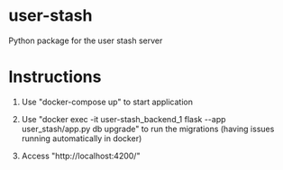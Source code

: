 # user-stash
Python package for the user stash server

# Instructions
1. Use "docker-compose up" to start application

2. Use "docker exec -it user-stash_backend_1 flask --app user_stash/app.py db upgrade" to run the migrations (having issues running automatically in docker)

3. Access "http://localhost:4200/"
